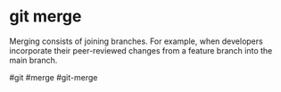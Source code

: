 # git merge

Merging consists of joining branches. For example, when developers incorporate their peer-reviewed changes from a feature branch into the main branch.

#git #merge #git-merge 